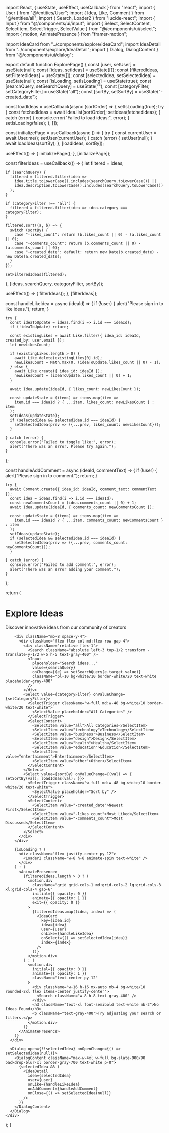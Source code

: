import React, { useState, useEffect, useCallback } from "react";
import { User } from "@/entities/User";
import { Idea, Like, Comment } from "@/entities/all";
import { Search, Loader2 } from "lucide-react";
import { Input } from "@/components/ui/input";
import { Select, SelectContent, SelectItem, SelectTrigger, SelectValue } from "@/components/ui/select";
import { motion, AnimatePresence } from "framer-motion";

import IdeaCard from "../components/explore/IdeaCard";
import IdeaDetail from "../components/explore/IdeaDetail";
import { Dialog, DialogContent } from "@/components/ui/dialog";

export default function ExplorePage() {
  const [user, setUser] = useState(null);
  const [ideas, setIdeas] = useState([]);
  const [filteredIdeas, setFilteredIdeas] = useState([]);
  const [selectedIdea, setSelectedIdea] = useState(null);
  const [isLoading, setIsLoading] = useState(true);
  const [searchQuery, setSearchQuery] = useState("");
  const [categoryFilter, setCategoryFilter] = useState("all");
  const [sortBy, setSortBy] = useState("-created_date");

  const loadIdeas = useCallback(async (sortOrder) => {
    setIsLoading(true);
    try {
      const fetchedIdeas = await Idea.list(sortOrder);
      setIdeas(fetchedIdeas);
    } catch (error) {
      console.error("Failed to load ideas:", error);
    }
    setIsLoading(false);
  }, []);

  const initializePage = useCallback(async () => {
    try {
      const currentUser = await User.me();
      setUser(currentUser);
    } catch (error) {
      setUser(null);
    }
    await loadIdeas(sortBy);
  }, [loadIdeas, sortBy]);

  useEffect(() => {
    initializePage();
  }, [initializePage]);

  const filterIdeas = useCallback(() => {
    let filtered = ideas;

    if (searchQuery) {
      filtered = filtered.filter(idea => 
        idea.title.toLowerCase().includes(searchQuery.toLowerCase()) ||
        idea.description.toLowerCase().includes(searchQuery.toLowerCase())
      );
    }

    if (categoryFilter !== "all") {
      filtered = filtered.filter(idea => idea.category === categoryFilter);
    }

    filtered.sort((a, b) => {
      switch (sortBy) {
        case "-likes_count": return (b.likes_count || 0) - (a.likes_count || 0);
        case "-comments_count": return (b.comments_count || 0) - (a.comments_count || 0);
        case "-created_date": default: return new Date(b.created_date) - new Date(a.created_date);
      }
    });

    setFilteredIdeas(filtered);
  }, [ideas, searchQuery, categoryFilter, sortBy]);

  useEffect(() => {
    filterIdeas();
  }, [filterIdeas]);

  const handleLikeIdea = async (ideaId) => {
    if (!user) {
      alert("Please sign in to like ideas.");
      return;
    }
    
    try {
      const ideaToUpdate = ideas.find(i => i.id === ideaId);
      if (!ideaToUpdate) return;
  
      const existingLikes = await Like.filter({ idea_id: ideaId, created_by: user.email });
      let newLikesCount;
  
      if (existingLikes.length > 0) {
        await Like.delete(existingLikes[0].id);
        newLikesCount = Math.max(0, (ideaToUpdate.likes_count || 0) - 1);
      } else {
        await Like.create({ idea_id: ideaId });
        newLikesCount = (ideaToUpdate.likes_count || 0) + 1;
      }
      
      await Idea.update(ideaId, { likes_count: newLikesCount });
  
      const updateState = (items) => items.map(item => 
        item.id === ideaId ? { ...item, likes_count: newLikesCount } : item
      );
      setIdeas(updateState);
      if (selectedIdea && selectedIdea.id === ideaId) {
        setSelectedIdea(prev => ({...prev, likes_count: newLikesCount}));
      }
  
    } catch (error) {
      console.error("Failed to toggle like:", error);
      alert("There was an error. Please try again.");
    }
  };

  const handleAddComment = async (ideaId, commentText) => {
    if (!user) {
        alert("Please sign in to comment.");
        return;
    }

    try {
      await Comment.create({ idea_id: ideaId, comment_text: commentText });
      const idea = ideas.find(i => i.id === ideaId);
      const newCommentsCount = (idea.comments_count || 0) + 1;
      await Idea.update(ideaId, { comments_count: newCommentsCount });
      
      const updateState = (items) => items.map(item => 
        item.id === ideaId ? { ...item, comments_count: newCommentsCount } : item
      );
      setIdeas(updateState);
      if (selectedIdea && selectedIdea.id === ideaId) {
        setSelectedIdea(prev => ({...prev, comments_count: newCommentsCount}));
      }
      
    } catch (error) {
      console.error("Failed to add comment:", error);
      alert("There was an error adding your comment.");
    }
  };

  return (
    <div className="min-h-screen p-4 md:p-8">
      <div className="max-w-7xl mx-auto">
        <div className="mb-8">
          <h1 className="text-3xl md:text-4xl font-bold text-white mb-4">Explore Ideas</h1>
          <p className="text-gray-400 text-lg">Discover innovative ideas from our community of creators</p>
        </div>

        <div className="mb-8 space-y-4">
          <div className="flex flex-col md:flex-row gap-4">
            <div className="relative flex-1">
              <Search className="absolute left-3 top-1/2 transform -translate-y-1/2 w-5 h-5 text-gray-400" />
              <Input
                placeholder="Search ideas..."
                value={searchQuery}
                onChange={(e) => setSearchQuery(e.target.value)}
                className="pl-10 bg-white/10 border-white/20 text-white placeholder-gray-400"
              />
            </div>
            <Select value={categoryFilter} onValueChange={setCategoryFilter}>
              <SelectTrigger className="w-full md:w-48 bg-white/10 border-white/20 text-white">
                <SelectValue placeholder="All Categories" />
              </SelectTrigger>
              <SelectContent>
                <SelectItem value="all">All Categories</SelectItem>
                <SelectItem value="technology">Technology</SelectItem>
                <SelectItem value="business">Business</SelectItem>
                <SelectItem value="design">Design</SelectItem>
                <SelectItem value="health">Health</SelectItem>
                <SelectItem value="education">Education</SelectItem>
                <SelectItem value="entertainment">Entertainment</SelectItem>
                <SelectItem value="other">Other</SelectItem>
              </SelectContent>
            </Select>
            <Select value={sortBy} onValueChange={(val) => { setSortBy(val); loadIdeas(val); }}>
              <SelectTrigger className="w-full md:w-48 bg-white/10 border-white/20 text-white">
                <SelectValue placeholder="Sort by" />
              </SelectTrigger>
              <SelectContent>
                <SelectItem value="-created_date">Newest First</SelectItem>
                <SelectItem value="-likes_count">Most Liked</SelectItem>
                <SelectItem value="-comments_count">Most Discussed</SelectItem>
              </SelectContent>
            </Select>
          </div>
        </div>
        
        {isLoading ? (
          <div className="flex justify-center py-12">
            <Loader2 className="w-8 h-8 animate-spin text-white" />
          </div>
        ) : (
          <AnimatePresence>
            {filteredIdeas.length > 0 ? (
              <motion.div 
                className="grid grid-cols-1 md:grid-cols-2 lg:grid-cols-3 xl:grid-cols-4 gap-6"
                initial={{ opacity: 0 }}
                animate={{ opacity: 1 }}
                exit={{ opacity: 0 }}
              >
                {filteredIdeas.map((idea, index) => (
                  <IdeaCard
                    key={idea.id}
                    idea={idea}
                    user={user}
                    onLike={handleLikeIdea}
                    onSelect={() => setSelectedIdea(idea)}
                    index={index}
                  />
                ))}
              </motion.div>
            ) : (
              <motion.div
                initial={{ opacity: 0 }}
                animate={{ opacity: 1 }}
                className="text-center py-12"
              >
                <div className="w-16 h-16 mx-auto mb-4 bg-white/10 rounded-2xl flex items-center justify-center">
                  <Search className="w-8 h-8 text-gray-400" />
                </div>
                <h3 className="text-xl font-semibold text-white mb-2">No Ideas Found</h3>
                <p className="text-gray-400">Try adjusting your search or filters.</p>
              </motion.div>
            )}
          </AnimatePresence>
        )}
      </div>

      <Dialog open={!!selectedIdea} onOpenChange={() => setSelectedIdea(null)}>
        <DialogContent className="max-w-4xl w-full bg-slate-900/90 backdrop-blur-xl border-gray-700 text-white p-0">
          {selectedIdea && (
            <IdeaDetail 
              idea={selectedIdea}
              user={user}
              onLike={handleLikeIdea}
              onAddComment={handleAddComment}
              onClose={() => setSelectedIdea(null)}
            />
          )}
        </DialogContent>
      </Dialog>
    </div>
  );
}
